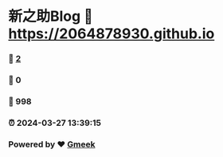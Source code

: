 # 新之助Blog :link: https://2064878930.github.io 
### :page_facing_up: [2](https://2064878930.github.io/tag.html) 
### :speech_balloon: 0 
### :hibiscus: 998 
### :alarm_clock: 2024-03-27 13:39:15 
### Powered by :heart: [Gmeek](https://github.com/Meekdai/Gmeek)
